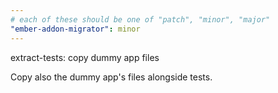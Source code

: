 ```yaml
---
# each of these should be one of "patch", "minor", "major"
"ember-addon-migrator": minor
---
```


extract-tests: copy dummy app files

Copy also the dummy app's files alongside tests.

